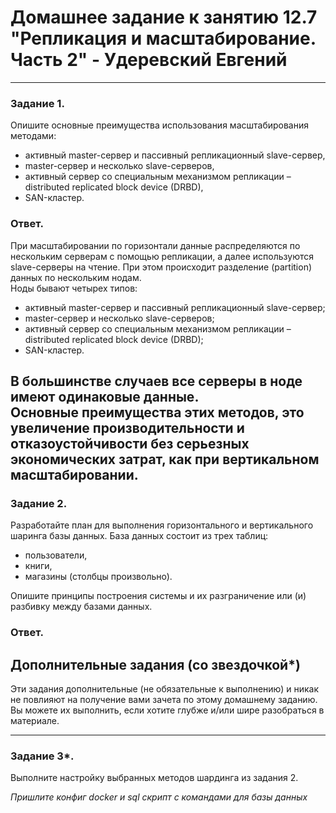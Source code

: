 # Домашнее задание к занятию 12.7 "Репликация и масштабирование. Часть 2" - Удеревский Евгений

---

### Задание 1.

Опишите основные преимущества использования масштабирования методами:

- активный master-сервер и пассивный репликационный slave-сервер, 
- master-сервер и несколько slave-серверов, 
- активный сервер со специальным механизмом репликации – distributed replicated block device (DRBD), 
- SAN-кластер.

### Ответ.

При масштабировании по горизонтали данные распределяются по нескольким серверам с помощью репликации, а далее используются slave-серверы на чтение. При этом происходит
разделение (partition) данных по нескольким нодам.  
Ноды бывают четырех типов:  
- активный master-сервер и пассивный репликационный slave-сервер;  
- master-сервер и несколько slave-серверов;  
- активный сервер со специальным механизмом репликации – distributed replicated block device (DRBD);  
- SAN-кластер.  

В большинстве случаев все серверы в ноде имеют одинаковые данные.  
Основные преимущества этих методов, это увеличение производительности и отказоустойчивости без серьезных экономических затрат, как при вертикальном масштабировании.
---

### Задание 2.


Разработайте план для выполнения горизонтального и вертикального шаринга базы данных. База данных состоит из трех таблиц: 

- пользователи, 
- книги, 
- магазины (столбцы произвольно). 

Опишите принципы построения системы и их разграничение или (и) разбивку между базами данных.
### Ответ.



## Дополнительные задания (со звездочкой*)

Эти задания дополнительные (не обязательные к выполнению) и никак не повлияют на получение вами зачета по этому домашнему заданию. Вы можете их выполнить, если хотите глубже и/или шире разобраться в материале.

---
### Задание 3*.

Выполните настройку выбранных методов шардинга из задания 2.

*Пришлите конфиг docker и sql скрипт с командами для базы данных*
